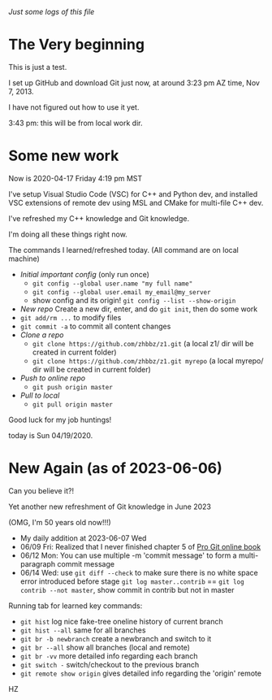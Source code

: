 *Just some logs of this file*

The Very beginning
===================

This is just a test.

I set up GitHub and download Git just now, at around 3:23 pm AZ time, Nov 7, 2013.

I have not figured out how to use it yet.

3:43 pm: this will be from local work dir.

Some new work
====================

Now is 2020-04-17 Friday 4:19 pm MST

I've setup Visual Studio Code (VSC) for C++ and Python dev, and installed VSC extensions of remote dev using MSL and CMake for multi-file C++ dev.

I've refreshed my C++ knowledge and Git knowledge.

I'm doing all these things right now.

The commands I learned/refreshed today. (All command are on local machine)
- *Initial important config* (only run once)
    * `git config --global user.name "my full name"`
    * `git config --global user.email my_email@my_server`
    * show config and its origin! `git config --list --show-origin`
- *New repo* Create a new dir, enter, and do `git init`, then do some work
- `git add/rm ...` to modify files 
- `git commit -a` to commit all content changes
- *Clone a repo* 
    * `git clone https://github.com/zhbbz/z1.git` (a local z1/ dir will be created in current folder)
    * `git clone https://github.com/zhbbz/z1.git myrepo` (a local myrepo/ dir will be created in current folder)
- *Push to online repo* 
    * `git push origin master`
- *Pull to local* 
    * `git pull origin master`

Good luck for my job huntings!

today is Sun 04/19/2020.

New Again (as of 2023-06-06)
============================

Can you believe it?!

Yet another new refreshment of Git knowledge in June 2023

(OMG, I'm 50 years old now!!!)

* My daily addition at 2023-06-07 Wed
* 06/09 Fri: Realized that I never finished chapter 5 of [Pro Git online book](https://git-scm.com/book/en/v2)
* 06/12 Mon: You can use multiple -m 'commit message' to form a multi-paragraph commit message
* 06/14 Wed: use `git diff --check` to make sure there is no white space error introduced before stage
    `git log master..contrib` == `git log contrib --not master`, show commit in contrib but not in master

Running tab for learned key commands:

+ `git hist` log nice fake-tree oneline history of current branch
+ `git hist --all` same for all branches
+ `git br -b newbranch` create a newbranch and switch to it
+ `git br --all` show all branches (local and remote)
+ `git br -vv` more detailed info regarding each branch
+ `git switch -` switch/checkout to the previous branch
+ `git remote show origin` gives detailed info regarding the 'origin' remote


HZ

